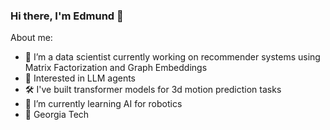 ### Hi there, I'm Edmund 👋
About me:
- 🔭 I’m a data scientist currently working on recommender systems using Matrix Factorization and Graph Embeddings
- 🤖 Interested in LLM agents
- 🛠️ I've built transformer models for 3d motion prediction tasks
- 🌱 I’m currently learning AI for robotics
- 🐝 Georgia Tech

<!--
**edshieh/edshieh** is a ✨ _special_ ✨ repository because its `README.md` (this file) appears on your GitHub profile.

Here are some ideas to get you started:

- 🔭 I’m currently working on 3d motion prediction tasks + deep learning recommender systems
- 🌱 I’m currently learning AI for robotics
- 🐝 Georgia Tech
-->
